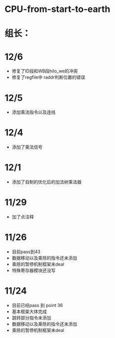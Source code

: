 # CPU-from-start-to-earth
# 组长：
# 12/6
* 修复了ID段和WB段hilo_we的冲突
* 修复了regfile中 raddr判断位置的错误
# 12/5
* 添加乘法指令以及连线
# 12/4
* 添加了乘法信号
# 12/1
* 添加了自制的优化后的加法树乘法器
# 11/29
* 加了点注释
# 11/26
* 目前pass到43
* 数据移动以及乘除的指令还未添加
* 乘除的暂停机制框架未deal
* 特殊寄存器模块还没写
# 11/24
* 目前已经pass 到 point 36
* 基本框架大体完成
* 跳转部分指令未添加
* 数据移动以及乘除的指令还未添加
* 乘除的暂停机制框架未deal

